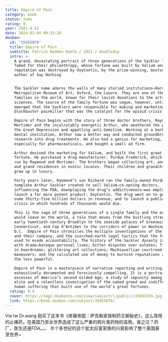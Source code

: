 ```yaml
---
title: Empire of Pain
category: book
status: todo
rating: 0
year: 2021-4-13
date: 2024-02-04 09:33:20
douban:
  id: "35455076"
  title: Empire of Pain
  subtitle: Patrick Radden Keefe / 2021 / Doubleday
  intro: >-
    A grand, devastating portrait of three generations of the Sackler family,
    famed for their philanthropy, whose fortune was built by Valium and whose
    reputation was destroyed by OxyContin, by the prize-winning, bestselling
    author of Say Nothing


    The Sackler name adorns the walls of many storied institutions—Harvard, the
    Metropolitan Museum of Art, Oxford, the Louvre. They are one of the richest
    families in the world, known for their lavish donations to the arts and the
    sciences. The source of the family fortune was vague, however, until it
    emerged that the Sacklers were responsible for making and marketing a
    blockbuster painkiller that was the catalyst for the opioid crisis.

    Empire of Pain begins with the story of three doctor brothers, Raymond,
    Mortimer and the incalculably energetic Arthur, who weathered the poverty of
    the Great Depression and appalling anti-Semitism. Working at a barbaric
    mental institution, Arthur saw a better way and conducted groundbreaking
    research into drug treatments. He also had a genius for marketing,
    especially for pharmaceuticals, and bought a small ad firm.

    Arthur devised the marketing for Valium, and built the first great Sackler
    fortune. He purchased a drug manufacturer, Purdue Frederick, which would be
    run by Raymond and Mortimer. The brothers began collecting art, and wives,
    and grand residences in exotic locales. Their children and grandchildren
    grew up in luxury.

    Forty years later, Raymond’s son Richard ran the family-owned Purdue. The
    template Arthur Sackler created to sell Valium—co-opting doctors,
    influencing the FDA, downplaying the drug’s addictiveness—was employed to
    launch a far more potent product: OxyContin. The drug went on to generate
    some thirty-five billion dollars in revenue, and to launch a public health
    crisis in which hundreds of thousands would die.

    This is the saga of three generations of a single family and the mark they
    would leave on the world, a tale that moves from the bustling streets of
    early twentieth-century Brooklyn to the seaside palaces of Greenwich,
    Connecticut, and Cap d’Antibes to the corridors of power in Washington,
    D.C.  Empire of Pain chronicles the multiple investigations of the Sacklers
    and their company, and the scorched-earth legal tactics that the family has
    used to evade accountability. The history of the Sackler dynasty is rife
    with drama—baroque personal lives; bitter disputes over estates; fistfights
    in boardrooms; glittering art collections; Machiavellian courtroom
    maneuvers; and the calculated use of money to burnish reputations and crush
    the less powerful.

    Empire of Pain is a masterpiece of narrative reporting and writing,
    exhaustively documented and ferociously compelling. It is a portrait of the
    excesses of America’s second Gilded Age, a study of impunity among the super
    elite and a relentless investigation of the naked greed and indifference to
    human suffering that built one of the world’s great fortunes.
  rating: 9.4
  cover: https://img1.doubanio.com/view/subject/l/public/s33891559.jpg
  link: https://book.douban.com/subject/35455076/
---
```


Via tw Dr.wang 刚买了这本书《疼痛帝国：萨克勒家族制药王朝秘史》，这么常用的止痛药，在美国乃至全世界造成了这么严重的鸦片类药物的滥用。谁之过？药厂、医生还是FDA。。。
半个多世纪的这个犹太巨富家族的兴衰影响了整个美国甚至世界~
